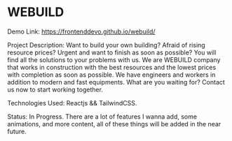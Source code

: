 <h1>WEBUILD</h1>

Demo Link: https://frontenddevo.github.io/webuild/

Project Description: Want to build your own building? Afraid of rising resource prices? Urgent and want to finish as soon as possible? You will find all the solutions to your problems with us. We are WEBUILD company that works in construction with the best resources and the lowest prices with completion as soon as possible. We have engineers and workers in addition to modern and fast equipments. What are you waiting for? Contact us now to start working together.

Technologies Used: Reactjs && TailwindCSS.

Status: In Progress. There are a lot of features I wanna add, some animations, and more content, all of these things will be added in the near future.
